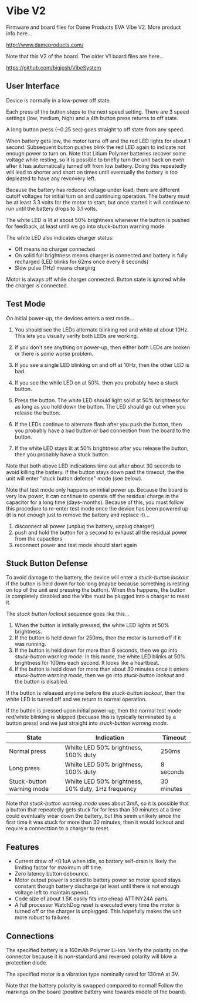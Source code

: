 Vibe V2
=======

Firmware and board files for Dame Products EVA Vibe V2. More product info here...

http://www.dameproducts.com/

Note that this V2 of the board. The older V1 board files are here...

https://github.com/bigjosh/VibeSystem

User Interface
--------------
Device is normally in a low-power off state.

Each press of the button steps to the next speed setting. There are 3 speed settings (low, medium, high) and a 4th button press returns to off state.

A long button press (~0.25 sec) goes straight to off state from any speed.

When battery gets low, the motor turns off and the red LED lights for about 1 second. Subsequent button pushes blink the red LED again to indicate not enough power to turn on. Note that Litium Polymer batteries recover some voltage while resting, so it is possible to briefly turn the unit back on even after it has automatically turned off from low battery. Doing this repeatedly will lead to shorter and short on times until eventually the battery is too depleated to have any revcovery left.

Because the battery has reduced voltage under load, there are different cutoff voltages for initial turn on and continuing operation. The battery must be at least 3.3 volts for the motor to start, but once started it will continue to run until the battery drops to 3.1 volts. 

The white LED is lit at about 50% brightness whenever the button is pushed for feedback, at least until we go into stuck-button warning mode.

The white LED also indicates charger status: 

* Off means no charger connected
* On solid full brightness means charger is connected and battery is fully recharged (LED blinks for 62ms once every 8 seconds)
* Slow pulse (1Hz) means charging


Motor is always off while charger connected. Button state is ignored while the charger is connected.

Test Mode
---------
On initial power-up, the devices enters a test mode...

1. You should see the LEDs alternate blinking red and white at about 10Hz. This lets you visually verify both LEDs are working. 
  1. If you don't see anything on power-up, then either both LEDs are broken or there is some worse problem.
  2. If you see a single LED blinking on and off at 10Hz, then the other LED is bad.
  3. If you see the while LED on at 50%, then you probably have a stuck button. 

2. Press the button. The white LED should light solid at 50% brightness for as long as you hold down the button. The LED should go out when you release the button.
  1. If the LEDs continue to alternate flash after you push the button, then you probably have a bad button or bad connection from the board to the button. 
  2. If the white LED stays lit at 50% brightness after you release the button, then you probably have a stuck button.

Note that both above LED indications time out after about 30 seconds to avoid killing the battery. If the button stays down past the timeout, the the unit will enter "stuck button defense" mode (see below). 

Note that test mode only happens on initial power up. Because the board is very low power, it can continue to operate off the residual charge in the capacitor for a long time (days-months). Because of this, you must follow this procedure to re-enter test mode once the device has been powered up (it is not enough just to remove the battery and replace it)... 

1. disconnect all power (unplug the battery, unplug charger)
2. push and hold the button for a second to exhaust all the residual power from the capacitors
3. reconnect power and test mode should start again
 
Stuck Button Defense
--------------------
To avoid damage to the battery, the device will enter a <i>stuck-button lockout</i> if the button is held down for too long (maybe because something is resting on top of the unit and pressing the button). When this happens, the button is completely disabled and the Vibe must be plugged into a charger to reset it. 

The <i>stuck button lockout</i> sequence goes like this...

1. When the button is initially pressed, the white LED lights at 50% brightness. 
2. If the button is held down for 250ms, then the motor is turned off if it was running. 
3. If the button is held down for more than 8 seconds, then we go into <i>stuck-button warning mode</i>. In this mode, the white LED blinks at 50% brightness for 100ms each second. It looks like a heartbeat.
4. If the button is held down for more than about 30 minutes once it enters <i>stuck-button warning mode</i>, then we go into <i>stuck-button lockout</i> and the button is disabled. 

If the button is released anytime before the <i>stuck-button lockout</i>, then the white LED is turned off and we return to normal operation.

If the button is pressed upon initial power-up, then the normal test mode red/white blinking is skipped (becuase this is typically terminated by a button press) and we just straight into <i>stuck-button warning mode</i>.

|State|Indication|Timeout|
|----|-------|---|
|Normal press|Whilte LED 50% brightness, 100% duty|250ms|
|Long press|Whilte LED 50% brightness, 100% duty|8 seconds|
|Stuck-button warning mode|Whilte LED 50% brightness, 10% duty, 1Hz frequency|30 minutes|

Note that <i>stuck-button warning mode</i> uses about 3mA, so it is possible that a button that repeatedly gets stuck for for less than 30 minutes at a time could eventually wear down the battery, but this seem unlikely since the first time it was stuck for more than 30 minutes, then it would lockout and require a connecttion to a charger to reset.

Features
--------
* Current draw of <0.1uA when idle, so battery self-drain is likely the limiting factor for maximum off time.
* Zero latency button debounce.
* Motor output power is scaled to battery power so motor speed stays constant though battery discharge (at least until there is not enough voltage left to maintain speed). 
* Code size of about 1.5K easily fits into cheap ATTINY24A parts. 
* A full processor WatchDog reset is executed every time the motor is turned off or the charger is unplugged. This hopefully makes the unit more robust to failures.

Connections
-----------
The specified battery is a 160mAh Polymer Li-ion. Verify the polarity on the connector because it is non-standard and reversed polarity will blow a protection diode. 

The specified motor is a vibration type nominally rated for 130mA at 3V.

Note that the battery polarity is swapped compared  to normal! Follow the markings on the board (positive battery wire towards middle of the board).
